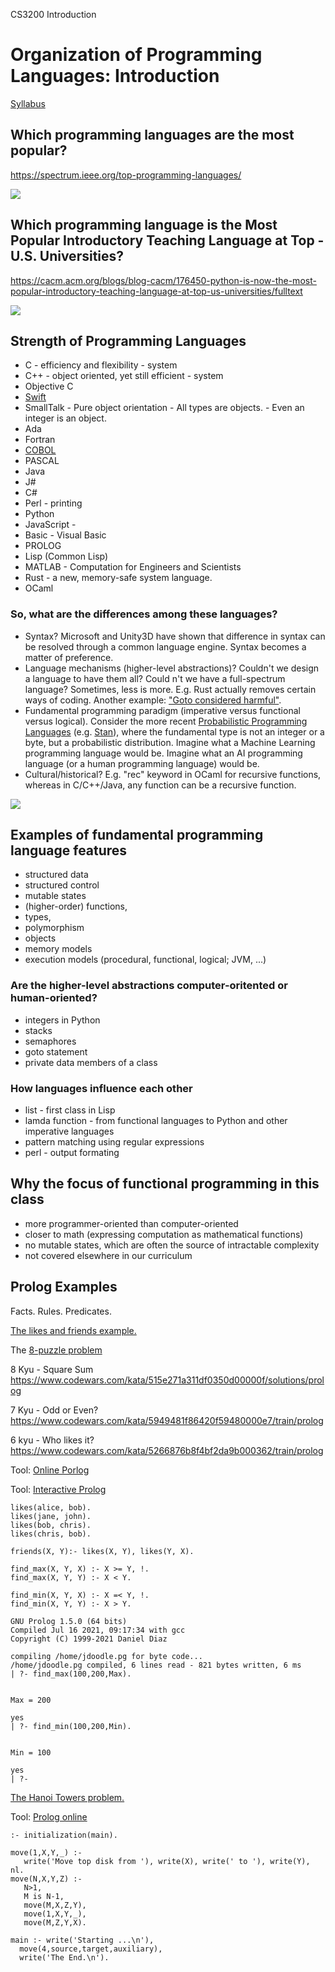 CS3200 Introduction


# Organization of Programming Languages: Introduction

[Syllabus](https://github.com/drchangliu/cs3200f22)

## Which programming languages are the most popular?

https://spectrum.ieee.org/top-programming-languages/

![](https://www.northeastern.edu/graduate/blog/wp-content/uploads/2020/06/Popular-Programmig-Languages.png)

## Which programming language is the Most Popular Introductory Teaching Language at Top ­U.S. ­Universities?

https://cacm.acm.org/blogs/blog-cacm/176450-python-is-now-the-most-popular-introductory-teaching-language-at-top-us-universities/fulltext

![](https://cacm.acm.org/system/assets/0001/6722/Top39-700.4.png)

## Strength of Programming Languages

- C - efficiency and flexibility - system
- C++ - object oriented, yet still efficient - system
- Objective C
- [Swift](https://developer.apple.com/swift/)
- SmallTalk - Pure object orientation - All types are objects. - Even an integer is an object.
- Ada
- Fortran
- [COBOL](https://en.wikipedia.org/wiki/COBOL)
- PASCAL
- Java
- J#
- C#
- Perl - printing
- Python
- JavaScript - 
- Basic - Visual Basic
- PROLOG 
- Lisp (Common Lisp)
- MATLAB - Computation for Engineers and Scientists
- Rust - a new, memory-safe system language.
- OCaml

### So, what are the differences among these languages? 

- Syntax? Microsoft and Unity3D have shown that difference in syntax can be resolved through a common language engine. Syntax becomes a matter of preference.
- Language mechanisms (higher-level abstractions)? Couldn't we design a language to have them all? Could n't we have a full-spectrum language? Sometimes, less is more. E.g. Rust actually removes certain ways of coding. Another example: ["Goto considered harmful"](https://homepages.cwi.nl/~storm/teaching/reader/Dijkstra68.pdf).
- Fundamental programming paradigm (imperative versus functional versus logical). Consider the more recent [Probabilistic Programming Languages](https://en.wikipedia.org/wiki/Probabilistic_programming) (e.g. [Stan](https://mc-stan.org/)), where the fundamental type is not an integer or a byte, but a probabilistic distribution. Imagine what a Machine Learning programming language would be. Imagine what an AI programming language (or a human programming language) would be.
- Cultural/historical? E.g. "rec" keyword in OCaml for recursive functions, whereas in C/C++/Java, any function can be a recursive function.

![](https://i.imgur.com/FXwv3zz.png)

## Examples of fundamental programming language features

- structured data
- structured control
- mutable states
- (higher-order) functions, 
- types, 
- polymorphism
- objects
- memory models
- execution models (procedural, functional, logical;  JVM, ...)

### Are the higher-level abstractions computer-oritented or human-oriented?

- integers in Python
- stacks
- semaphores 
- goto statement
- private data members of a class

### How languages influence each other

- list - first class in Lisp
- lamda function - from functional languages to Python and other imperative languages
- pattern matching using regular expressions
- perl - output formating

## Why the focus of functional programming in this class

- more programmer-oriented than computer-oriented
- closer to math (expressing computation as mathematical functions)
- no mutable states, which are often the source of intractable complexity
- not covered elsewhere in our curriculum

## Prolog Examples

Facts. Rules. Predicates.

[The likes and friends example.](https://athena.ecs.csus.edu/~mei/logicp/prolog/programming-examples.html) 

The [8-puzzle problem](https://www.cpp.edu/~jrfisher/www/prolog_tutorial/5_2.html)

8 Kyu - Square Sum
https://www.codewars.com/kata/515e271a311df0350d00000f/solutions/prolog

7 Kyu - Odd or Even?
https://www.codewars.com/kata/5949481f86420f59480000e7/train/prolog

6 kyu - Who likes it?
https://www.codewars.com/kata/5266876b8f4bf2da9b000362/train/prolog


Tool: [Online Porlog](https://www.onlinegdb.com/online_prolog_compiler)

Tool: [Interactive Prolog](https://www.jdoodle.com/execute-prolog-online/)
```
likes(alice, bob).
likes(jane, john).
likes(bob, chris).
likes(chris, bob).

friends(X, Y):- likes(X, Y), likes(Y, X).
```


```
find_max(X, Y, X) :- X >= Y, !.
find_max(X, Y, Y) :- X < Y.

find_min(X, Y, X) :- X =< Y, !.
find_min(X, Y, Y) :- X > Y.
```

```
GNU Prolog 1.5.0 (64 bits)
Compiled Jul 16 2021, 09:17:34 with gcc
Copyright (C) 1999-2021 Daniel Diaz

compiling /home/jdoodle.pg for byte code...
/home/jdoodle.pg compiled, 6 lines read - 821 bytes written, 6 ms
| ?- find_max(100,200,Max).


Max = 200

yes
| ?- find_min(100,200,Min).


Min = 100

yes
| ?- 
```

[The Hanoi Towers problem.](https://www.tutorialspoint.com/prolog/prolog_towers_of_hanoi_problem.htm)

Tool: [Prolog online](https://www.tutorialspoint.com/execute_prolog_online.php)
```
:- initialization(main).

move(1,X,Y,_) :-
   write('Move top disk from '), write(X), write(' to '), write(Y), nl.
move(N,X,Y,Z) :-
   N>1,
   M is N-1,
   move(M,X,Z,Y),
   move(1,X,Y,_),
   move(M,Z,Y,X).
   
main :- write('Starting ...\n'),
  move(4,source,target,auxiliary),
  write('The End.\n').
```
